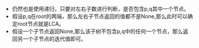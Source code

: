 + 仍然也是使用递归，只要对左右子数进行判断，是否包含p,q其中一个节点。
+ 假设p,q在root的两端，那么左右子节点返回的值都不是None,那么此时可以确定root节点就是LCA。
+ 假设一个子节点返回None,那么该子树不包含p,q中的任何一个节点，那么返回另一个子节点的迭代值即可。
